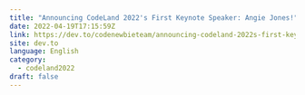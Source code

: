 ```yaml
---
title: "Announcing CodeLand 2022's First Keynote Speaker: Angie Jones!"
date: 2022-04-19T17:15:59Z
link: https://dev.to/codenewbieteam/announcing-codeland-2022s-first-keynote-speaker-angie-jones-12p0?utm_medium=RSS&utm_source=news.12bit.vn
site: dev.to
language: English
category:
  - codeland2022
draft: false
---
```

